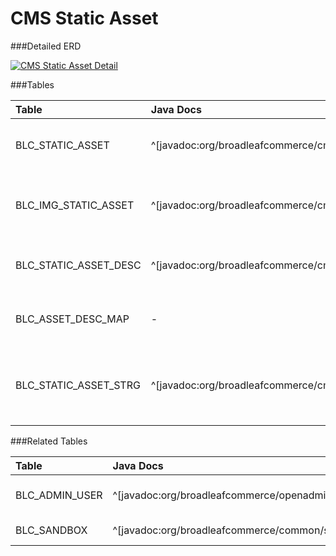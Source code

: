 # CMS Static Asset



###Detailed ERD

[![CMS Static Asset Detail](dataModel/CMSStaticAssetDetailedERD.png)](_img/dataModel/CMSStaticAssetDetailedERD.png)

###Tables

| Table               | Java Docs      | Description                                         |
|:--------------------|:--------------|:----------------------------------------------------|
|BLC\_STATIC\_ASSET     | ^[javadoc:org/broadleafcommerce/cms/file/domain/StaticAsset]          | Represents a Static Asset in Broadleaf.  |
|BLC\_IMG\_STATIC\_ASSET | ^[javadoc:org/broadleafcommerce/cms/file/domain/ImageStaticAsset]          | Represents a Image Static Asset in Broadleaf.  |
|BLC\_STATIC\_ASSET\_DESC| ^[javadoc:org/broadleafcommerce/cms/file/domain/StaticAssetDescription]          | Defines a Description for a Static Asset.  |
|BLC\_ASSET\_DESC\_MAP   | -          | Maps a Static Asset to a Description.  |
|BLC\_STATIC\_ASSET\_STRG| ^[javadoc:org/broadleafcommerce/cms/file/domain/StaticAssetStorage]          | Represents a Static Asset Storage Object in Broadleaf.  |

###Related Tables

| Table               | Java Docs      | Description                                         |
|:--------------------|:--------------|:----------------------------------------------------|
|BLC\_ADMIN\_USER       | ^[javadoc:org/broadleafcommerce/openadmin/server/security/domain/AdminUser]          | Represents an admin user.  |
|BLC\_SANDBOX          | ^[javadoc:org/broadleafcommerce/common/sandbox/domain/SandBox]          | Represents a sandbox.  |
